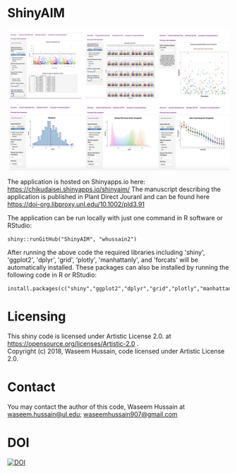  # ShinyAIM
![](www/image.png)

The application is hosted on Shinyapps.io here: https://chikudaisei.shinyapps.io/shinyaim/
The manuscript describing the application is published in Plant Direct Jouranl and can be found here https://doi-org.libproxy.unl.edu/10.1002/pld3.91

The application can be run  locally with just one command in R software or RStudio:</p>
```
shiny::runGitHub("ShinyAIM", "whussain2")
```
After running the above code the required libraries including 'shiny', 'ggplot2', 'dplyr', 'grid', 
'plotly', 'manhattanly', and 'forcats' will be automatically installed.
These packages can also be installed by running the following code in R or RStudio:
```
install.packages(c("shiny","ggplot2","dplyr","grid","plotly","manhattanly","forcats"))
```
# Licensing
This shiny code is licensed under Artistic License 2.0. at https://opensource.org/licenses/Artistic-2.0 .     
Copyright (c) 2018, Waseem Hussain,  code licensed under Artistic License 2.0.
# Contact
You may contact the author of this code, Waseem Hussain at <waseem.hussain@ul.edu>; <waseemhussain907@gmail.com>
# DOI
[![DOI](https://zenodo.org/badge/DOI/10.5281/zenodo.1422835.svg)](https://doi.org/10.5281/zenodo.1422835)
